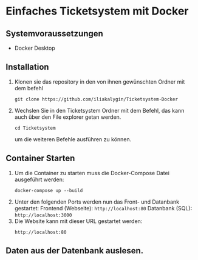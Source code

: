 # Einfaches Ticketsystem mit Docker


## Systemvoraussetzungen

- Docker Desktop


## Installation

1. Klonen sie das repository in den von ihnen gewünschten Ordner mit dem befehl
   ```
   git clone https://github.com/iliakalygin/Ticketsystem-Docker
   ```
3. Wechslen Sie in den Ticketsystem Ordner mit dem Befehl, das kann auch über den File explorer getan werden.
   ```
   cd Ticketsystem
   ```
   um die weiteren Befehle ausführen zu können.

## Container Starten

1. Um die Container zu starten muss die Docker-Compose Datei ausgeführt werden:
   ```
   docker-compose up --build
   ```
3. Unter den folgenden Ports werden nun das Front- und Datanbank gestartet:
   Frontend (Webseite): ```http://localhost:80```
   Datanbank (SQL): ```http://localhost:3000```
4. Die Website kann mit dieser URL gestartet werden:
   ```
   http://localhost:80
   ```

## Daten aus der Datenbank auslesen.
